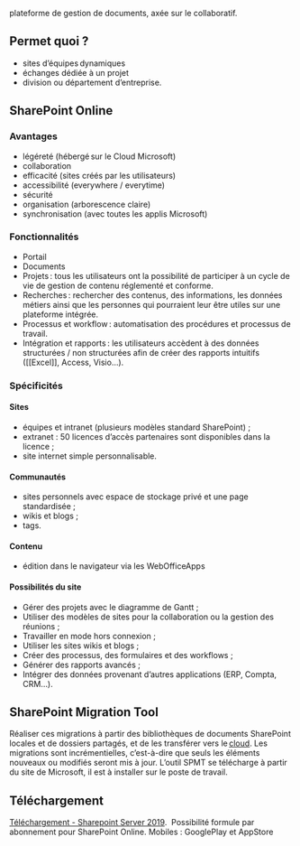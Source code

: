 plateforme de gestion de documents, axée sur le collaboratif.

## Permet quoi ?
- sites d’équipes dynamiques
- échanges dédiée à un projet
- division ou département d’entreprise. 

## SharePoint Online 
### Avantages
- légéreté (hébergé sur le Cloud Microsoft)
- collaboration
- efficacité (sites créés par les utilisateurs)
- accessibilité (everywhere / everytime)
- sécurité
- organisation (arborescence claire)
- synchronisation (avec toutes les applis Microsoft)

### Fonctionnalités
- Portail
- Documents 
- Projets : tous les utilisateurs ont la possibilité de participer à un cycle de vie de gestion de contenu réglementé et conforme. 
- Recherches : rechercher des contenus, des informations, les données métiers ainsi que les personnes qui pourraient leur être utiles sur une plateforme intégrée. 
- Processus et workflow : automatisation des procédures et processus de travail. 
- Intégration et rapports : les utilisateurs accèdent à des données structurées / non structurées afin de créer des rapports intuitifs ([[Excel]], Access, Visio…). 

### Spécificités
#### Sites 
- équipes et intranet (plusieurs modèles standard SharePoint) ; 
- extranet : 50 licences d’accès partenaires sont disponibles dans la licence ;
- site internet simple personnalisable.

#### Communautés 
- sites personnels avec espace de stockage privé et une page standardisée ; 
- wikis et blogs ; 
- tags. 

#### Contenu 
-   édition dans le navigateur via les WebOfficeApps 

#### Possibilités du site
- Gérer des projets avec le diagramme de Gantt ; 
- Utiliser des modèles de sites pour la collaboration ou la gestion des réunions ; 
- Travailler en mode hors connexion ; 
- Utiliser les sites wikis et blogs ; 
- Créer des processus, des formulaires et des workflows ; 
- Générer des rapports avancés ; 
- Intégrer des données provenant d’autres applications (ERP, Compta, CRM…).

## SharePoint Migration Tool
Réaliser ces migrations à partir des bibliothèques de documents SharePoint locales et de dossiers partagés, et de les transférer vers le [cloud](https://www.journaldunet.com/web-tech/cloud/1488761-cloud-computing/). 
Les migrations sont incrémentielles, c’est-à-dire que seuls les éléments nouveaux ou modifiés seront mis à jour. 
L’outil SPMT se télécharge à partir du site de Microsoft, il est à installer sur le poste de travail. 

## Téléchargement 
[Téléchargement - Sharepoint Server 2019](https://www.microsoft.com/fr-FR/download/details.aspx?id=57462). 
Possibilité formule par abonnement pour SharePoint Online.
Mobiles : GooglePlay et AppStore

